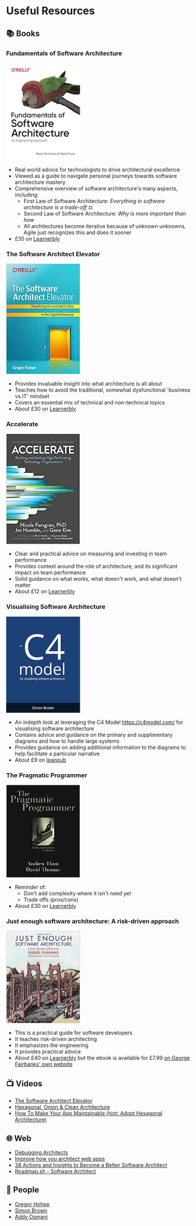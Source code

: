 # Useful Resources
## 📚 Books

### Fundamentals of Software Architecture
[![Fundamentals of Software Architecture](/images/books/fundamentals_of_software_architecture.jpeg)](https://app.learnerbly.com/resources/7eee7452-4cee-4b0b-a748-204ecf047307/)

- Real world advice for technologists to drive architectural excellence
- Viewed as a guide to navigate personal journeys towards software architecture mastery
- Comprehensive overview of software architecture's many aspects, including:
  - First Law of Software Architecture: _Everything in software architecture is a trade-off_ ⚖️
  - Second Law of Software Architecture: _Why is more important than how_
  - All architectures become iterative because of unknown unknowns, Agile just recognizes this and does it sooner
- £35 on [Learnerbly](https://app.learnerbly.com/resources/7eee7452-4cee-4b0b-a748-204ecf047307/)

### The Software Architect Elevator
[![The Software Architect Elevator](/images/books/the_software_architect_elevator.jpeg)](https://app.learnerbly.com/resources/c22ea431-d34b-482c-9368-1ce840c68d09/)
-   Provides invaluable insight into what architecture is all about
-   Teaches how to avoid the traditional, somewhat dysfunctional 'business vs IT' mindset
-   Covers an essential mix of technical and non-technical topics
-   About £30 on [Learnerbly](https://app.learnerbly.com/resources/c22ea431-d34b-482c-9368-1ce840c68d09/)

### Accelerate
[![Accelerate](/images/books/accelerate.jpg)](https://app.learnerbly.com/resources/8b5f3f4d-95f7-4264-914d-ff1ef07032ee/)
-   Clear and practical advice on measuring and investing in team performance
-   Provides context around the role of architecture, and its significant impact on team performance
-   Solid guidance on what works, what doesn't work, and what doesn't matter
-   About £12 on [Learnerbly](https://app.learnerbly.com/resources/8b5f3f4d-95f7-4264-914d-ff1ef07032ee/)

### Visualising Software Architecture
[![Visualising Software Architecture](/images//books/c4_model.png)](https://leanpub.com/visualising-software-architecture)
-   An indepth look at leveraging the C4 Model https://c4model.com/ for visualising software architecture
-   Contains advice and guidance on the primary and supplimentary diagrams and how to handle large systems
-   Provides guidance on adding additional information to the diagrams to help facilitate a particular narrative
-   About £9 on [leanpub](https://leanpub.com/visualising-software-architecture)

### The Pragmatic Programmer
[![The Pragmatic Programmer](/images//books/the_pragmatic_programmer.jpg)](https://app.learnerbly.com/resources/85352e3b-7845-4557-9338-805feed76796/)
- Reminder of:
  - Don't add complexity where it isn't need yet
  - Trade offs (pros/cons)
- About £30 on [Learnerbly](https://app.learnerbly.com/resources/85352e3b-7845-4557-9338-805feed76796/)

### Just enough software architecture: A risk-driven approach
[![Just enough software architecture](/images/books/just_enough_architecture.jpg)](https://app.learnerbly.com/resources/058590f7-3f71-49a4-9fc7-8c499a60d925/)
- This is a practical guide for software developers
- It teaches risk-driven architecting
- It emphasizes the engineering
- It provides practical advice
- About £40 on [Learnerbly](https://app.learnerbly.com/resources/058590f7-3f71-49a4-9fc7-8c499a60d925/) but the ebook is available for £7.99 [on George Fairbanks' own website](https://www.georgefairbanks.com/e-book/)

## 📺 Videos
- [The Software Architect Elevator](https://www.youtube.com/watch?v=Zq2VcRZmz78)
- [Hexagonal, Onion & Clean Architecture](https://www.youtube.com/watch?v=JubdZIdLQ4M)
- [How To Make Your App Maintainable (hint: Adopt Hexagonal Architecture)](https://www.youtube.com/watch?v=92ZJcxJgmmE)

## 🌐 Web
- [Debugging Architects](https://architectelevator.com/transformation/debugging-architect/)
- [Improve how you architect web apps](https://www.patterns.dev/)
- [38 Actions and Insights to Become a Better Software Architect](https://medium.com/hackernoon/38-actions-and-insights-to-become-a-better-software-architect-f135e2de9a1b)
- [Roadmap.sh - Software Architect](https://roadmap.sh/software-architect)

## 💁 People
- [Gregor Hohpe](https://architectelevator.com/about/)
- [Simon Brown](https://simonbrown.je/)
- [Addy Osmani](https://addyosmani.com/)
